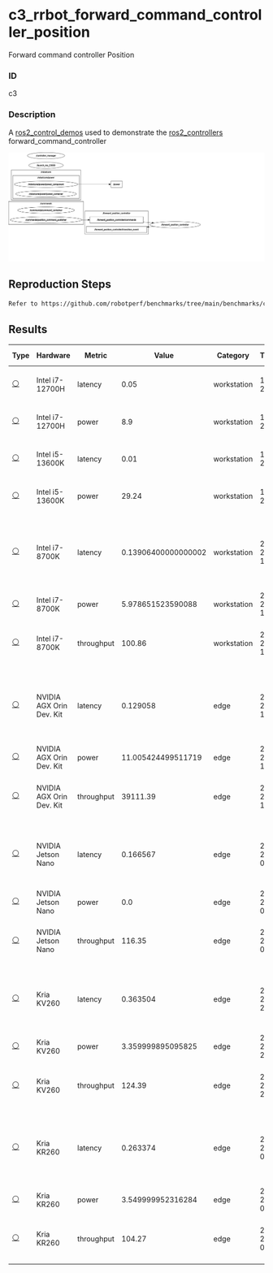 # c3_rrbot_forward_command_controller_position

Forward command controller Position

### ID
c3

### Description
A [ros2_control_demos](https://github.com/ros-controls/ros2_control_demos) used to demonstrate the [ros2_controllers](https://github.com/ros-controls/ros2_controllers) forward_command_controller


![](../../../imgs/c3_rrbot_forward_command_controller_position.svg)

## Reproduction Steps

```bash
Refer to https://github.com/robotperf/benchmarks/tree/main/benchmarks/control/c3_rrbot_forward_command_controller_position and review the launch files to reproduce this package.
```

## Results

| Type | Hardware | Metric | Value | Category | Timestamp | Note | Data Source |
| --- | --- | --- | --- | --- | --- | --- | --- |
| [:white_circle:](https://github.com/robotperf/benchmarks/blob/main/benchmarks/README.md#type) | Intel i7-12700H | latency | 0.05 | workstation | 10-07-2023 | mean 0.02 ms, rms 0.02 ms. max 0.05 ms, min 0.009 ms, lost 0.00%, update rate 100 Hz, position control | [N/A](https://github.com/robotperf/rosbags/tree/main/N/A) |
| [:white_circle:](https://github.com/robotperf/benchmarks/blob/main/benchmarks/README.md#type) | Intel i7-12700H | power | 8.9 | workstation | 10-07-2023 | mean 0.02 ms, rms 0.02 ms. max 0.05 ms, min 0.009 ms, lost 0.00%, update rate 100 Hz, position control | [N/A](https://github.com/robotperf/rosbags/tree/main/N/A) |
| [:white_circle:](https://github.com/robotperf/benchmarks/blob/main/benchmarks/README.md#type) | Intel i5-13600K | latency | 0.01 | workstation | 10-07-2023 | 0.009 ms 0.009 ms 0.01 ms 0.009 ms, lost 0.00%, update rate 100 Hz, position control | [N/A](https://github.com/robotperf/rosbags/tree/main/N/A) |
| [:white_circle:](https://github.com/robotperf/benchmarks/blob/main/benchmarks/README.md#type) | Intel i5-13600K | power | 29.24 | workstation | 10-07-2023 | 0.009 ms 0.009 ms 0.01 ms 0.009 ms, lost 0.00%, update rate 100 Hz, position control | [N/A](https://github.com/robotperf/rosbags/tree/main/N/A) |
| [:white_circle:](https://github.com/robotperf/benchmarks/blob/main/benchmarks/README.md#type) | Intel i7-8700K | latency | 0.13906400000000002 | workstation | 2023-07-20 14:31:33 | ✋mean_benchmark 0.01652545670103093, rms_benchmark 0.016665976941803988, max_benchmark 0.13906400000000002, min_benchmark 0.002971, lost messages 0.07 % | [simulation](https://github.com/robotperf/rosbags/tree/main/simulation) |
| [:white_circle:](https://github.com/robotperf/benchmarks/blob/main/benchmarks/README.md#type) | Intel i7-8700K | power | 5.978651523590088 | workstation | 2023-07-20 14:35:33 | ✋ | [simulation](https://github.com/robotperf/rosbags/tree/main/simulation) |
| [:white_circle:](https://github.com/robotperf/benchmarks/blob/main/benchmarks/README.md#type) | Intel i7-8700K | throughput | 100.86 | workstation | 2023-07-20 14:39:15 | ✋mean_benchmark 100.0, rms_benchmark 100.0, max_benchmark 100.86, min_benchmark 99.02, lost messages 0.07 % | [simulation](https://github.com/robotperf/rosbags/tree/main/simulation) |
| [:white_circle:](https://github.com/robotperf/benchmarks/blob/main/benchmarks/README.md#type) | NVIDIA AGX Orin Dev. Kit | latency | 0.129058 | edge | 2023-07-21 17:04:20 | ✋mean_benchmark 0.012688248354693453, rms_benchmark 0.013911629579628325, max_benchmark 0.129058, min_benchmark 0.0017919999999999998, lost messages 0.07 % | [simulation](https://github.com/robotperf/rosbags/tree/main/simulation) |
| [:white_circle:](https://github.com/robotperf/benchmarks/blob/main/benchmarks/README.md#type) | NVIDIA AGX Orin Dev. Kit | power | 11.005424499511719 | edge | 2023-07-21 17:28:55 | ✋ | [simulation](https://github.com/robotperf/rosbags/tree/main/simulation) |
| [:white_circle:](https://github.com/robotperf/benchmarks/blob/main/benchmarks/README.md#type) | NVIDIA AGX Orin Dev. Kit | throughput | 39111.39 | edge | 2023-07-21 18:47:20 | ✋mean_benchmark 1625.22, rms_benchmark 7098.91, max_benchmark 39111.39, min_benchmark 0.35, lost messages 0.07 % | [simulation](https://github.com/robotperf/rosbags/tree/main/simulation) |
| [:white_circle:](https://github.com/robotperf/benchmarks/blob/main/benchmarks/README.md#type) | NVIDIA Jetson Nano | latency | 0.166567 | edge | 2023-07-24 09:39:58 | ✋mean_benchmark 0.03043539281388777, rms_benchmark 0.031015526416291777, max_benchmark 0.166567, min_benchmark 0.016563, lost messages 0.00 % | [simulation](https://github.com/robotperf/rosbags/tree/main/simulation) |
| [:white_circle:](https://github.com/robotperf/benchmarks/blob/main/benchmarks/README.md#type) | NVIDIA Jetson Nano | power | 0.0 | edge | 2023-07-24 09:42:22 | ✋ | [simulation](https://github.com/robotperf/rosbags/tree/main/simulation) |
| [:white_circle:](https://github.com/robotperf/benchmarks/blob/main/benchmarks/README.md#type) | NVIDIA Jetson Nano | throughput | 116.35 | edge | 2023-07-24 09:44:43 | ✋mean_benchmark 100.01, rms_benchmark 100.02, max_benchmark 116.35, min_benchmark 87.72, lost messages 0.00 % | [simulation](https://github.com/robotperf/rosbags/tree/main/simulation) |
| [:white_circle:](https://github.com/robotperf/benchmarks/blob/main/benchmarks/README.md#type) | Kria KV260 | latency | 0.363504 | edge | 2023-07-24 22:37:00 | ✋mean_benchmark 0.03608016535433071, rms_benchmark 0.03650452117458101, max_benchmark 0.363504, min_benchmark 0.01086, lost messages 0.02 % | [simulation](https://github.com/robotperf/rosbags/tree/main/simulation) |
| [:white_circle:](https://github.com/robotperf/benchmarks/blob/main/benchmarks/README.md#type) | Kria KV260 | power | 3.359999895095825 | edge | 2023-07-24 22:46:43 | ✋ | [simulation](https://github.com/robotperf/rosbags/tree/main/simulation) |
| [:white_circle:](https://github.com/robotperf/benchmarks/blob/main/benchmarks/README.md#type) | Kria KV260 | throughput | 124.39 | edge | 2023-07-24 22:49:16 | ✋mean_benchmark 100.0, rms_benchmark 100.0, max_benchmark 124.39, min_benchmark 83.64, lost messages 0.02 % | [simulation](https://github.com/robotperf/rosbags/tree/main/simulation) |
| [:white_circle:](https://github.com/robotperf/benchmarks/blob/main/benchmarks/README.md#type) | Kria KR260 | latency | 0.263374 | edge | 2023-07-25 00:27:02 | ✋mean_benchmark 0.05087436282801995, rms_benchmark 0.055017706254678896, max_benchmark 0.263374, min_benchmark 0.011219999999999999, lost messages 0.00 % | [simulation](https://github.com/robotperf/rosbags/tree/main/simulation) |
| [:white_circle:](https://github.com/robotperf/benchmarks/blob/main/benchmarks/README.md#type) | Kria KR260 | power | 3.549999952316284 | edge | 2023-07-25 00:29:17 | ✋ | [simulation](https://github.com/robotperf/rosbags/tree/main/simulation) |
| [:white_circle:](https://github.com/robotperf/benchmarks/blob/main/benchmarks/README.md#type) | Kria KR260 | throughput | 104.27 | edge | 2023-07-25 00:31:46 | ✋mean_benchmark 100.0, rms_benchmark 100.0, max_benchmark 104.27, min_benchmark 96.03, lost messages 0.00 % | [simulation](https://github.com/robotperf/rosbags/tree/main/simulation) |

